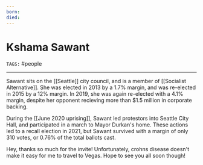 ```yaml
---
born: 
died: 
---
```

# Kshama Sawant
`TAGS:` #people 

---
Sawant sits on the [[Seattle]] city council, and is a member of [[Socialist Alternative]]. She was elected in 2013 by a 1.7% margin, and was re-elected in 2015 by a 12% margin. In 2019, she was again re-elected with a 4.1% margin, despite her opponent recieving more than $1.5 million in corporate backing. 

During the [[June 2020 uprising]], Sawant led protestors into Seattle City Hall, and participated in a march to Mayor Durkan's home. These actions led to a recall election in 2021, but Sawant survived with a margin of only 310 votes, or 0.76% of the total ballots cast. 

Hey, thanks so much for the invite! Unfortunately, crohns disease doesn't make it easy for me to travel to Vegas. Hope to see you all soon though! 
